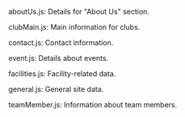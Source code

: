 aboutUs.js: Details for "About Us" section.

clubMain.js: Main information for clubs.

contact.js: Contact information.

event.js: Details about events.

facilities.js: Facility-related data.

general.js: General site data.

teamMember.js: Information about team members.